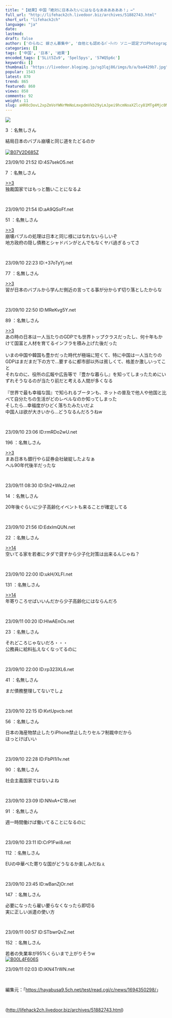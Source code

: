 ```yaml
---
title: "【結果】中国「絶対に日本みたいにはなるなああああああ！」→"
full_url: "http://lifehack2ch.livedoor.biz/archives/51882743.html"
short_url: "lifehack2ch"
language: "ja"
date: 
lastmod: 
draft: false
author: ['のらねこ 嫁さん募集中', '自他とも認めるﾊﾟｰﾃｨﾏﾝ ソニー認定プロPhotographer Isigame Koudai Ф']
categories: []
tags: ['中国', '日本', '結果']
encoded_tags: ['5Lit5Zu9', '5pel5pys', '57WQ5p6c']
keywords: []
thumbnail: "https://livedoor.blogimg.jp/sg3lqj86/imgs/b/a/ba4429b7.jpg"
popular: 1543
latest: 870
trend: 865
featured: 860
views: 858
comments: 92
weight: 11
slug: aHR0cDovL2xpZmVoYWNrMmNoLmxpdmVkb29yLmJpei9hcmNoaXZlcy81MTg4Mjc0My5odG1s
---
```


![](https://livedoor.blogimg.jp/sg3lqj86/imgs/b/a/ba4429b7.jpg)

<div><p class='t_name'>3 ：名無しさん</p> <p class='r2'>結局日本のバブル崩壊と同じ道をたどるのか<br><br><a href='https://www.amazon.co.jp/dp/B07V2D685Z/?tag=nishiky24-22' target='_blank'><img src='https://m.media-amazon.com/images/I/51X2HRaHQDL._SL500_.jpg' alt='B07V2D685Z' border='0'></a> </p><p>23/09/10 21:52 ID:4S7sekO5.net</p> <p class='t_name_res'>7 ：名無しさん</p> <p class='r4'><a href='#res_3'>>>3</a> <br> 独裁国家ではもっと酷いことになるよ </p><br><p>23/09/10 21:54 ID:aA9QSoFf.net</p> <p class='t_name_res'>51 ：名無しさん</p> <p class='r4'><a href='#res_3'>>>3</a> <br> 崩壊バブルの処理は日本と同じ様にはなれないらしいぞ <br> 地方政府の隠し債務とシャドバンがとんでもなくヤバ過ぎるってさ </p><br><p>23/09/10 22:23 ID:+37oTyYj.net</p> <p class='t_name_res'>77 ：名無しさん</p> <p class='r4'><a href='#res_3'>>>3</a> <br> 習が日本のバブルから学んだ側近の言ってる事が分からず切り落としたからな </p><br><p>23/09/10 22:50 ID:MReKvg5Y.net</p> <p class='t_name_res'>89 ：名無しさん</p> <p class='r4'><a href='#res_3'>>>3</a> <br> あの時の日本は一人当たりのGDPでも世界トップクラスだったし、何十年もかけて国富と人材を育てるインフラを積み上げた後だった <br> <br> いまの中国や韓国も豊かだった時代が極端に短くて、特に中国は一人当たりのGDPはまだまだ下の方で…要するに都市部以外は貧しくて、格差か激しいってこと <br> それなのに、役所の広報や広告等で『豊かな暮らし』を知ってしまったためにいずれそうなるのが当たり前だと考える人間が多くなる <br> <br> 『世界で最も幸福な国』で知られるブータンも、ネットの普及で他人や他国と比べて自分たちの生活がどのレベルなのか知ってしまった <br> そしたら…幸福度がひどく落ちたみたいだよ <br> 中国人は欲が大きいから…どうなるんだろうねw </p><br><p>23/09/10 23:06 ID:rmRDo2wU.net</p> <p class='t_name_res'>196 ：名無しさん</p> <p class='r4'><a href='#res_3'>>>3</a> <br> まあ日本も銀行やら証券会社破綻したよなぁ <br> ヘル90年代後半だったな </p><br><p>23/09/11 08:30 ID:5h2+WkJ2.net</p> <p class='t_name'>14 ：名無しさん</p> <p class='r1'>20年後ぐらいに少子高齢化イベントも来ることが確定してる </p><br><p>23/09/10 21:56 ID:EdxImQUN.net</p> <p class='t_name_res'>22 ：名無しさん</p> <p class='r4'><a href='#res_14'>>>14</a> <br> 空いてる家を若者にタダで貸すから少子化対策は出来るんじゃね？ </p><br><p>23/09/10 22:00 ID:ukH/XLFl.net</p> <p class='t_name_res'>131 ：名無しさん</p> <p class='r4'><a href='#res_14'>>>14</a> <br> 年寄りころせばいいんだから少子高齢化にはならんだろ </p><br><p>23/09/11 00:20 ID:HIwAEnOs.net</p> <p class='t_name'>23 ：名無しさん</p> <p class='r4'>それどころじゃないだろ・・・ <br> 公務員に給料払えなくなってるのに </p><br><p>23/09/10 22:00 ID:rp323XL6.net</p> <p class='t_name'>41 ：名無しさん</p> <p class='r4'>まだ債務整理してないでしょ </p><br><p>23/09/10 22:15 ID:KvtUpvcb.net</p> <p class='t_name'>56 ：名無しさん</p> <p class='r4'>日本の海産物禁止したりiPhone禁止したりセルフ制裁中だから <br> ほっとけばいい </p><br><p>23/09/10 22:28 ID:FbPI1i1v.net</p> <p class='t_name'>90 ：名無しさん</p> <p class='r4'>社会主義国家ではないよね </p><br><p>23/09/10 23:09 ID:NNvA+C1B.net</p> <p class='t_name'>91 ：名無しさん</p> <p class='r4'>週一時間働けば働いてることになるのに </p><br><p>23/09/10 23:11 ID:CrP1Fwi8.net</p> <p class='t_name'>112 ：名無しさん</p> <p class='r4'>EUの中華べた寄りな国がどうなるか楽しみだねぇ </p><br><p>23/09/10 23:45 ID:wBanZjOr.net</p> <p class='t_name'>147 ：名無しさん</p> <p class='r4'>必要になったら雇い要らなくなったら即切る <br> 実に正しい派遣の使い方 </p><br><p>23/09/11 00:57 ID:STbwrQvZ.net</p> <p class='t_name'>152 ：名無しさん</p> <p class='r2'>若者の失業率が95%くらいまで上がりそうw<br><a href='https://www.amazon.co.jp/dp/B00L4F606S/?tag=nishiky24-22' target='_blank'><img src='https://m.media-amazon.com/images/I/51-yr9GD5rL._SL500_.jpg' alt='B00L4F606S' border='0'></a> </p><p>23/09/11 02:03 ID:lKN4TrWN.net</p> <br><p class='p_url'>編集元：「<a href='https://hayabusa9.5ch.net/test/read.cgi/c/news/1694350298/' target='_blank'>https://hayabusa9.5ch.net/test/read.cgi/c/news/1694350298/</a>」</p> <br clear='all'></div>

(http://lifehack2ch.livedoor.biz/archives/51882743.html)
